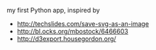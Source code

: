 my first Python app, inspired by 
- http://techslides.com/save-svg-as-an-image
- http://bl.ocks.org/mbostock/6466603 
- http://d3export.housegordon.org/
